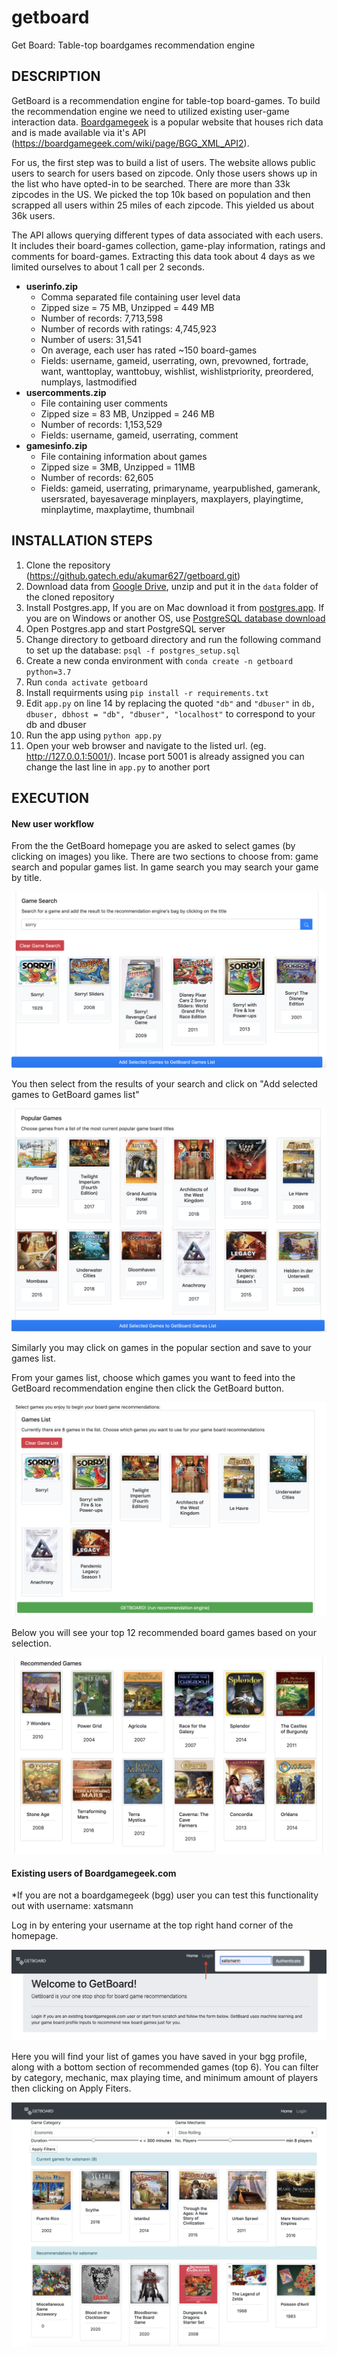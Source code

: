 # getboard
Get Board: Table-top boardgames recommendation engine 

## DESCRIPTION
GetBoard is a recommendation engine for table-top board-games. To build the recommendation engine we need to utilized existing user-game interaction data. [Boardgamegeek](https://boardgamegeek.com/) is a popular website that houses rich data and is made available via it's API (https://boardgamegeek.com/wiki/page/BGG_XML_API2). 

For us, the first step was to build a list of users. The website allows public users to search for users based on zipcode. Only those users shows up in the list who have opted-in to be searched. There are more than 33k zipcodes in the US. We picked the top 10k based on population and then scrapped all users within 25 miles of each zipcode. This yielded us about 36k users. 

The API allows querying different types of data associated with each users. It includes their board-games collection, game-play information, ratings and comments for board-games. Extracting this data took about 4 days as we limited ourselves to about 1 call per 2 seconds.  

- **userinfo.zip**
  - Comma separated file containing user level data
  - Zipped size = 75 MB, Unzipped = 449 MB
  - Number of records: 7,713,598
  - Number of records with ratings: 4,745,923
  - Number of users: 31,541
  - On average, each user has rated ~150 board-games
  - Fields: username, gameid, userrating, own, prevowned, fortrade, want, wanttoplay, wanttobuy, wishlist, wishlistpriority, preordered, numplays, lastmodified
- **usercomments.zip**
  - File containing user comments
  - Zipped size = 83 MB, Unzipped = 246 MB
  - Number of records: 1,153,529 
  - Fields: username, gameid, userrating, comment
- **gamesinfo.zip**
  - File containing information about games
  - Zipped size = 3MB, Unzipped = 11MB
  - Number of records: 62,605
  - Fields: gameid, userrating, primaryname, yearpublished, gamerank, usersrated, bayesaverage minplayers, maxplayers, playingtime, minplaytime, maxplaytime, thumbnail

## INSTALLATION STEPS

1. Clone the repository (https://github.gatech.edu/akumar627/getboard.git)
2. Download data from [Google Drive](https://drive.google.com/open?id=1dgZmv85mhZbLFt7208oHWlqT2Ex2yCv_), unzip and put it in the `data` folder of the cloned repository
3. Install Postgres.app, If you are on Mac download it from [postgres.app](https://postgresapp.com/). If you are on Windows or another OS, use [PostgreSQL database download](https://www.enterprisedb.com/downloads/postgres-postgresql-downloads)
4. Open Postgres.app and start PostgreSQL server
5. Change directory to getboard directory and run the following command to set up the database: `psql -f postgres_setup.sql`
6. Create a new conda environment with `conda create -n getboard python=3.7`
7. Run `conda activate getboard`
8. Install requirments using `pip install -r requirements.txt`
9. Edit `app.py` on line 14 by replacing the quoted `"db"` and `"dbuser"` in `db, dbuser, dbhost = "db", "dbuser", "localhost"` to correspond to your db and dbuser
10. Run the app using `python app.py`
11. Open your web browser and navigate to the listed url. (eg. http://127.0.0.1:5001/). Incase port 5001 is already assigned you can change the last line in `app.py` to another port

## EXECUTION

#### New user workflow

From the the GetBoard homepage you are asked to select games (by clicking on images) you like.
There are two sections to choose from: game search and popular games list.
In game search you may search your game by title.

![Search](images/gameSearch.png)

You then select from the results of your search and click on "Add selected games to GetBoard games list" 

![popular games](images/popularGames.png)

Similarly you may click on games in the popular section and save to your games list.

From your games list, choose which games you want to feed into the GetBoard recommendation engine
then click the GetBoard button.

![games list](images/gamesList.png)

Below you will see your top 12 recommended board games based on your selection.

![recommend games](images/recoGames.png)

#### Existing users of Boardgamegeek.com

*If you are not a boardgamegeek (bgg) user you can test this functionality out with username: xatsmann

Log in by entering your username at the top right hand corner of the homepage.

![login](images/login.png)

Here you will find your list of games you have saved in your bgg profile, 
along with a bottom section of recommended games (top 6).  You can filter by category, mechanic, max playing time, 
and minimum amount of players then clicking on Apply Fiters. 

![filtering](images/filter.png)



 